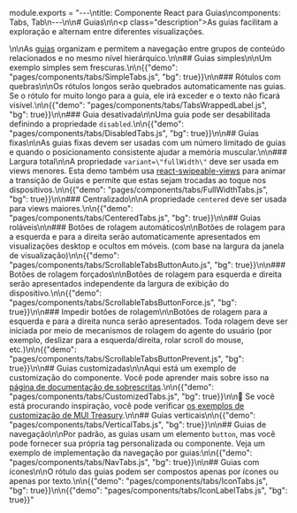 module.exports = "---\ntitle: Componente React para Guias\ncomponents: Tabs, Tab\n---\n\n# Guias\n\n<p class=\"description\">As guias facilitam a exploração e alternam entre diferentes visualizações.</p>\n\nAs [guias](https://material.io/design/components/tabs.html) organizam e permitem a navegação entre grupos de conteúdo relacionados e no mesmo nível hierárquico.\n\n## Guias simples\n\nUm exemplo simples sem frescuras.\n\n{{\"demo\": \"pages/components/tabs/SimpleTabs.js\", \"bg\": true}}\n\n### Rótulos com quebras\n\nOs rótulos longos serão quebrados automaticamente nas guias. Se o rótulo for muito longo para a guia, ele irá exceder e o texto não ficará visível.\n\n{{\"demo\": \"pages/components/tabs/TabsWrappedLabel.js\", \"bg\": true}}\n\n### Guia desativada\n\nUma guia pode ser desabilitada definindo a propriedade `disabled`.\n\n{{\"demo\": \"pages/components/tabs/DisabledTabs.js\", \"bg\": true}}\n\n## Guias fixas\n\nAs guias fixas devem ser usadas com um número limitado de guias e quando o posicionamento consistente ajudar a memória muscular.\n\n### Largura total\n\nA propriedade `variant=\"fullWidth\"` deve ser usada em views menores. Esta demo também usa [react-swipeable-views](https://github.com/oliviertassinari/react-swipeable-views) para animar a transição de Guias e permite que estas sejam trocadas ao toque nos dispositivos.\n\n{{\"demo\": \"pages/components/tabs/FullWidthTabs.js\", \"bg\": true}}\n\n### Centralizado\n\nA propriedade `centered` deve ser usada para views maiores.\n\n{{\"demo\": \"pages/components/tabs/CenteredTabs.js\", \"bg\": true}}\n\n## Guias roláveis\n\n### Botões de rolagem automáticos\n\nBotões de rolagem para a esquerda e para a direita serão automaticamente apresentados em visualizações desktop e ocultos em móveis. (com base na largura da janela de visualização)\n\n{{\"demo\": \"pages/components/tabs/ScrollableTabsButtonAuto.js\", \"bg\": true}}\n\n### Botões de rolagem forçados\n\nBotões de rolagem para esquerda e direita serão apresentados independente da largura de exibição do dispositivo.\n\n{{\"demo\": \"pages/components/tabs/ScrollableTabsButtonForce.js\", \"bg\": true}}\n\n### Impedir botões de rolagem\n\nBotões de rolagem para a esquerda e para a direita nunca serão apresentados. Toda rolagem deve ser iniciada por meio de mecanismos de rolagem do agente do usuário (por exemplo, deslizar para a esquerda/direita, rolar scroll do mouse, etc.)\n\n{{\"demo\": \"pages/components/tabs/ScrollableTabsButtonPrevent.js\", \"bg\": true}}\n\n## Guias customizadas\n\nAqui está um exemplo de customização do componente. Você pode aprender mais sobre isso na [página de documentação de sobrescritas](/customization/components/).\n\n{{\"demo\": \"pages/components/tabs/CustomizedTabs.js\", \"bg\": true}}\n\n👑 Se você está procurando inspiração, você pode verificar [os exemplos de customização de MUI Treasury](https://mui-treasury.com/components/tabs).\n\n## Guias verticais\n\n{{\"demo\": \"pages/components/tabs/VerticalTabs.js\", \"bg\": true}}\n\n## Guias de navegação\n\nPor padrão, as guias usam um elemento `button`, mas você pode fornecer sua própria tag personalizada ou componente. Veja um exemplo de implementação da navegação por guias:\n\n{{\"demo\": \"pages/components/tabs/NavTabs.js\", \"bg\": true}}\n\n## Guias com ícones\n\nO rótulo das guias podem ser compostos apenas por ícones ou apenas por texto.\n\n{{\"demo\": \"pages/components/tabs/IconTabs.js\", \"bg\": true}}\n\n{{\"demo\": \"pages/components/tabs/IconLabelTabs.js\", \"bg\": true}}"